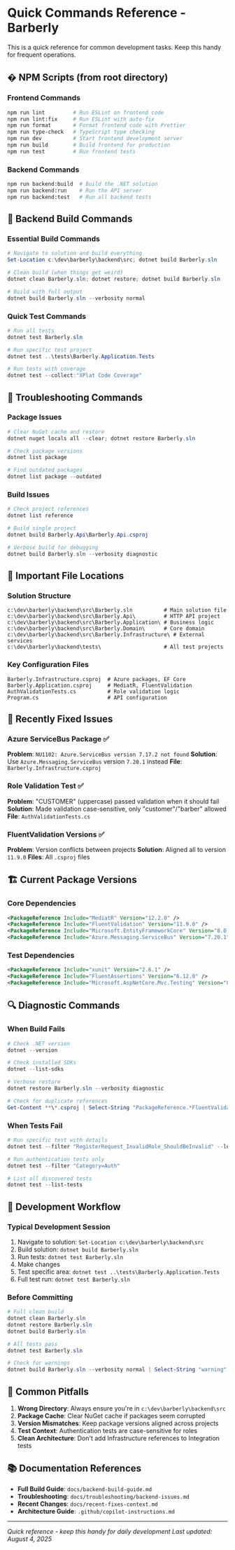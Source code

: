 # Quick Commands Reference - Barberly

This is a quick reference for common development tasks. Keep this handy for frequent operations.

## � NPM Scripts (from root directory)

### Frontend Commands
```bash
npm run lint         # Run ESLint on frontend code
npm run lint:fix     # Run ESLint with auto-fix
npm run format       # Format frontend code with Prettier
npm run type-check   # TypeScript type checking
npm run dev          # Start frontend development server
npm run build        # Build frontend for production
npm run test         # Run frontend tests
```

### Backend Commands
```bash
npm run backend:build  # Build the .NET solution
npm run backend:run    # Run the API server
npm run backend:test   # Run all backend tests
```

## 🚀 Backend Build Commands

### Essential Build Commands
```powershell
# Navigate to solution and build everything
Set-Location c:\dev\barberly\backend\src; dotnet build Barberly.sln

# Clean build (when things get weird)
dotnet clean Barberly.sln; dotnet restore; dotnet build Barberly.sln

# Build with full output
dotnet build Barberly.sln --verbosity normal
```

### Quick Test Commands
```powershell
# Run all tests
dotnet test Barberly.sln

# Run specific test project
dotnet test ..\tests\Barberly.Application.Tests

# Run tests with coverage
dotnet test --collect:"XPlat Code Coverage"
```

## 🔧 Troubleshooting Commands

### Package Issues
```powershell
# Clear NuGet cache and restore
dotnet nuget locals all --clear; dotnet restore Barberly.sln

# Check package versions
dotnet list package

# Find outdated packages
dotnet list package --outdated
```

### Build Issues
```powershell
# Check project references
dotnet list reference

# Build single project
dotnet build Barberly.Api\Barberly.Api.csproj

# Verbose build for debugging
dotnet build Barberly.sln --verbosity diagnostic
```

## 📁 Important File Locations

### Solution Structure
```
c:\dev\barberly\backend\src\Barberly.sln          # Main solution file
c:\dev\barberly\backend\src\Barberly.Api\         # HTTP API project
c:\dev\barberly\backend\src\Barberly.Application\ # Business logic
c:\dev\barberly\backend\src\Barberly.Domain\      # Core domain
c:\dev\barberly\backend\src\Barberly.Infrastructure\ # External services
c:\dev\barberly\backend\tests\                    # All test projects
```

### Key Configuration Files
```
Barberly.Infrastructure.csproj  # Azure packages, EF Core
Barberly.Application.csproj     # MediatR, FluentValidation
AuthValidationTests.cs          # Role validation logic
Program.cs                      # API configuration
```

## 🎯 Recently Fixed Issues

### Azure ServiceBus Package ✅
**Problem**: `NU1102: Azure.ServiceBus version 7.17.2 not found`
**Solution**: Use `Azure.Messaging.ServiceBus` version `7.20.1` instead
**File**: `Barberly.Infrastructure.csproj`

### Role Validation Test ✅
**Problem**: "CUSTOMER" (uppercase) passed validation when it should fail
**Solution**: Made validation case-sensitive, only "customer"/"barber" allowed
**File**: `AuthValidationTests.cs`

### FluentValidation Versions ✅
**Problem**: Version conflicts between projects
**Solution**: Aligned all to version `11.9.0`
**Files**: All `.csproj` files

## 🏗️ Current Package Versions

### Core Dependencies
```xml
<PackageReference Include="MediatR" Version="12.2.0" />
<PackageReference Include="FluentValidation" Version="11.9.0" />
<PackageReference Include="Microsoft.EntityFrameworkCore" Version="8.0.0" />
<PackageReference Include="Azure.Messaging.ServiceBus" Version="7.20.1" />
```

### Test Dependencies
```xml
<PackageReference Include="xunit" Version="2.6.1" />
<PackageReference Include="FluentAssertions" Version="6.12.0" />
<PackageReference Include="Microsoft.AspNetCore.Mvc.Testing" Version="8.0.0" />
```

## 🔍 Diagnostic Commands

### When Build Fails
```powershell
# Check .NET version
dotnet --version

# Check installed SDKs
dotnet --list-sdks

# Verbose restore
dotnet restore Barberly.sln --verbosity diagnostic

# Check for duplicate references
Get-Content **\*.csproj | Select-String "PackageReference.*FluentValidation"
```

### When Tests Fail
```powershell
# Run specific test with details
dotnet test --filter "RegisterRequest_InvalidRole_ShouldBeInvalid" --logger:"console;verbosity=detailed"

# Run authentication tests only
dotnet test --filter "Category=Auth"

# List all discovered tests
dotnet test --list-tests
```

## 🎨 Development Workflow

### Typical Development Session
1. Navigate to solution: `Set-Location c:\dev\barberly\backend\src`
2. Build solution: `dotnet build Barberly.sln`
3. Run tests: `dotnet test Barberly.sln`
4. Make changes
5. Test specific area: `dotnet test ..\tests\Barberly.Application.Tests`
6. Full test run: `dotnet test Barberly.sln`

### Before Committing
```powershell
# Full clean build
dotnet clean Barberly.sln
dotnet restore Barberly.sln
dotnet build Barberly.sln

# All tests pass
dotnet test Barberly.sln

# Check for warnings
dotnet build Barberly.sln --verbosity normal | Select-String "warning"
```

## 🚨 Common Pitfalls

1. **Wrong Directory**: Always ensure you're in `c:\dev\barberly\backend\src`
2. **Package Cache**: Clear NuGet cache if packages seem corrupted
3. **Version Mismatches**: Keep package versions aligned across projects
4. **Test Context**: Authentication tests are case-sensitive for roles
5. **Clean Architecture**: Don't add Infrastructure references to Integration tests

## 📚 Documentation References

- **Full Build Guide**: `docs/backend-build-guide.md`
- **Troubleshooting**: `docs/troubleshooting/backend-issues.md`
- **Recent Changes**: `docs/recent-fixes-context.md`
- **Architecture Guide**: `.github/copilot-instructions.md`

---

*Quick reference - keep this handy for daily development*
*Last updated: August 4, 2025*
